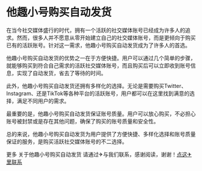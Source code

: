 # 他趣小号购买自动发货

在当今社交媒体盛行的时代，拥有一个活跃的社交媒体账号已经成为许多人的追求。然而，很多人并不愿意从零开始建立自己的社交媒体账号，而是更倾向于购买已有的活跃账号。针对这一需求，他趣小号购买自动发货成为了许多人的首选。

他趣小号购买自动发货的优势之一在于方便快捷。用户可以通过几个简单的步骤，就能够购买到符合自己需求的活跃社交媒体账号，而且购买后可以立即收到账号信息，实现了自动发货，省去了等待的时间。

此外，他趣小号购买自动发货还拥有多样化的选择。无论是需要购买Twitter、Instagram、还是TikTok等各种平台的活跃账号，用户都可以在这里找到满意的选择，满足不同用户的需求。

最重要的是，他趣小号购买自动发货保证账号质量。用户可以放心购买，不必担心账号被封禁或是存在其他问题，确保了购买的账号质量和安全性。

总的来说，他趣小号购买自动发货为用户提供了方便快捷、多样化选择和账号质量保证的服务，是购买活跃社交媒体账号的不二选择。

更多 关于他趣小号购买自动发货 请通过✈与我们联系，感谢阅读，谢谢！[点这✈里联系](https://ss.k02.cc)